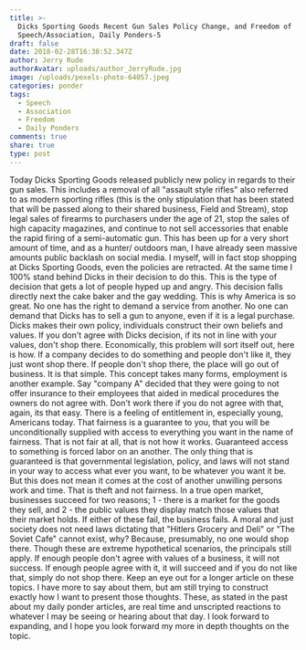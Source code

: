 ```yaml
---
title: >-
  Dicks Sporting Goods Recent Gun Sales Policy Change, and Freedom of
  Speech/Association, Daily Ponders-5 
draft: false
date: 2018-02-28T16:38:52.347Z
author: Jerry Rude
authorAvatar: uploads/author_JerryRude.jpg
image: /uploads/pexels-photo-64057.jpeg
categories: ponder
tags:
  - Speech
  - Association
  - Freedom
  - Daily Ponders
comments: true
share: true
type: post
---
```

Today Dicks Sporting Goods released publicly new policy in regards to their gun sales. This includes a removal of all "assault style rifles" also referred to as modern sporting rifles (this is the only stipulation that has been stated that will be passed along to their shared business, Field and Stream), stop legal sales of firearms to purchasers under the age of 21, stop the sales of high capacity magazines, and continue to not sell accessories that enable the rapid firing of a semi-automatic gun. This has been up for a very short amount of time, and as a hunter/ outdoors man, I have already seen massive amounts public backlash on social media. I myself, will in fact stop shopping at Dicks Sporting Goods, even the policies are retracted. At the same time I 100% stand behind Dicks in their decision to do this. This is the type of decision that gets a lot of people hyped up and angry. This decision falls directly next the cake baker and the gay wedding. This is why America is so great. No one has the right to demand a service from another. No one can demand that Dicks has to sell a gun to anyone, even if it is a legal purchase. Dicks makes their own policy, individuals construct their own beliefs and values. If you don't agree with Dicks decision, if its not in line with your values, don't shop there. Economically, this problem will sort itself out, here is how. If a company decides to do something and people don't like it, they just wont shop there. If people don't shop there, the place will go out of business. It is that simple. This concept takes many forms, employment is another example. Say "company A" decided that they were going to not offer insurance to their employees that aided in medical procedures the owners do not agree with. Don't work there if you do not agree with that, again, its that easy. There is a feeling of entitlement in, especially young, Americans today. That fairness is a guarantee to you, that you will be unconditionally supplied with access to everything you want in the name of fairness. That is not fair at all, that is not how it works. Guaranteed access to something is forced labor on an another. The only thing that is guaranteed is that governmental legislation, policy, and laws will not stand in your way to access what ever you want, to be whatever you want it be. But this does not mean it comes at the cost of another unwilling persons work and time. That is theft and not fairness. In a true open market, businesses succeed for two reasons; 1 - there is a market for the goods they sell, and 2 - the public values they display match those values that their market holds. If either of these fail, the business fails. A moral and just society does not need laws dictating that "Hitlers Grocery and Deli" or "The Soviet Cafe" cannot exist, why? Because, presumably, no one would shop there. Though these are extreme hypothetical scenarios, the principals still apply. If enough people don't agree with values of a business, it will not success. If enough people agree with it, it will succeed and if you do not like that, simply do not shop there. Keep an eye out for a longer article on these topics. I have more to say about them, but am still trying to construct exactly how I want to present those thoughts. These, as stated in the past about my daily ponder articles, are real time and unscripted reactions to whatever I may be seeing or hearing about that day. I look forward to expanding, and I hope you look forward my more in depth thoughts on the topic. 
